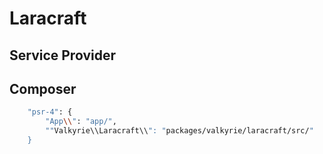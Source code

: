 # Laracraft
## Service Provider

## Composer

```bash
    "psr-4": {
        "App\\": "app/",
        ""Valkyrie\\Laracraft\\": "packages/valkyrie/laracraft/src/"
    }
```
